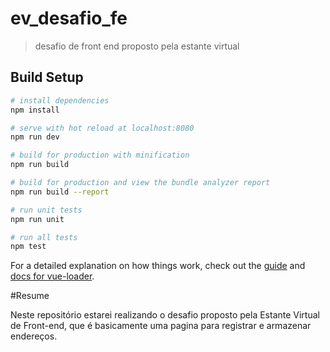 # ev_desafio_fe

> desafio de front end proposto pela estante virtual

## Build Setup

``` bash
# install dependencies
npm install

# serve with hot reload at localhost:8080
npm run dev

# build for production with minification
npm run build

# build for production and view the bundle analyzer report
npm run build --report

# run unit tests
npm run unit

# run all tests
npm test
```

For a detailed explanation on how things work, check out the [guide](http://vuejs-templates.github.io/webpack/) and [docs for vue-loader](http://vuejs.github.io/vue-loader).

#Resume

Neste repositório estarei realizando o desafio proposto pela Estante Virtual de Front-end, que é basicamente uma pagina para registrar e armazenar endereços.

